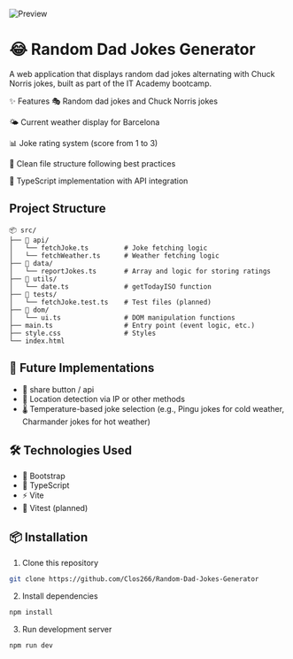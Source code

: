 ![Preview](https://i.ibb.co/fzq6zpT/image.jpg)

# 😂 Random Dad Jokes Generator

A web application that displays random dad jokes alternating with Chuck Norris jokes, built as part of the IT Academy bootcamp.

✨ Features
🎭 Random dad jokes and Chuck Norris jokes

🌤️ Current weather display for Barcelona

📊 Joke rating system (score from 1 to 3)

📁 Clean file structure following best practices

🔷 TypeScript implementation with API integration

## Project Structure

```
📦 src/
├── 📁 api/
│   └── fetchJoke.ts         # Joke fetching logic
│   └── fetchWeather.ts      # Weather fetching logic
├── 📁 data/
│   └── reportJokes.ts       # Array and logic for storing ratings
├── 📁 utils/
│   └── date.ts              # getTodayISO function
├── 📁 tests/
│   └── fetchJoke.test.ts    # Test files (planned)
├── 📁 dom/
│   └── ui.ts                # DOM manipulation functions
├── main.ts                  # Entry point (event logic, etc.)
├── style.css                # Styles
└── index.html
```

## 🚀 Future Implementations

- 🔗 share button / api
- 📍 Location detection via IP or other methods
- 🌡️ Temperature-based joke selection (e.g., Pingu jokes for cold weather, Charmander jokes for hot weather)

## 🛠️ Technologies Used

- 🎨 Bootstrap
- 🔷 TypeScript
- ⚡ Vite
- 🧪 Vitest (planned)

## 📦 Installation

1. Clone this repository

```bash
git clone https://github.com/Clos266/Random-Dad-Jokes-Generator
```

2. Install dependencies

```bash
npm install
```

3. Run development server

```bash
npm run dev
```
